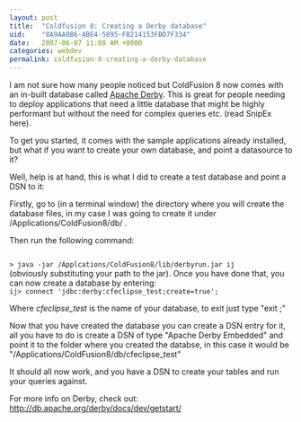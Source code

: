 ```yaml
---
layout: post
title:  "Coldfusion 8: Creating a Derby database"
uid:	"8A9AA0B6-ABE4-5895-FB214153FBD7F334"
date:   2007-06-07 11:08 AM +0000
categories: webdev
permalink: coldfusion-8-creating-a-derby-database
---
```

I am not sure how many people noticed but ColdFusion 8 now comes with an in-built database called <a href="http://db.apache.org/derby/">Apache Derby</a>. This is great for people needing to deploy applications that need a little database that might be highly performant but without the need for complex queries etc.  (read SnipEx here).

To get you started, it comes with the sample applications already installed, but what if you want to create your own database, and point a datasource to it?

Well, help is at hand, this is what I did to create a test database and point a DSN to it:

Firstly, go to (in a terminal window) the directory where you will create the database files, in my case I was going to create it under /Applications/ColdFusion8/db/ .

Then run the following command:

<code>
> java -jar /Applcations/ColdFusion8/lib/derbyrun.jar ij
</code>
(obviously substituting your path to the jar). Once you have done that, you can now create a database by entering:

<code>
ij> connect 'jdbc:derby:cfeclipse_test;create=true';
</code>

Where <em>cfeclipse_test</em> is the name of your database, to exit just type "exit ;"

Now that you have created the database you can create a DSN entry for it, all you have to do is create a DSN of type "Apache Derby Embedded" and point it to the folder where you created the databse, in this case it would be "/Applications/ColdFusion8/db/cfeclipse_test"

It should all now work, and you have a DSN to create your tables and run your queries against.

For more info on Derby, check out: <a href="http://db.apache.org/derby/docs/dev/getstart/">http://db.apache.org/derby/docs/dev/getstart/</a>